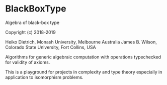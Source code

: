 # BlackBoxType
Algebra of black-box type

Copyright (c) 2018-2019

Heiko Dietrich, Monash University, Melbourne Australia
James B. Wilson, Colorado State University, Fort Collins, USA

Algorithms for generic algebraic computation with operations typechecked for validity of axioms.

This is a playground for projects in complexity and type theory especially in application to isomorphism problems.



